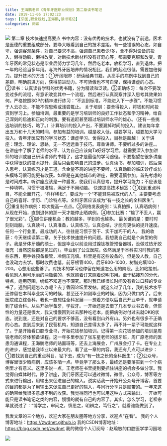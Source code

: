 ```yaml
---
title: 王海鹏老师《青年牙医职业规划》第二章读书笔记
date: 2019-11-05 17:02:23
tags: [牙医,职业规划,王海鹏,读书笔记]
categories: 阅读
---
```

![](https://zymblog-1258069789.cos.ap-chengdu.myqcloud.com/blog0166-qnyygh/whp.jpg)
第二章 技术快速提高要点
书中内容：没有优秀的技术，也就没有了前途。医术是医德的重要组成部分。要睁大眼看到自己的技术差距。有一些错误的心态，如自卑，强调客观条件，对自己要求不高，强调自己患者少/多，舍不得对设备的投入，懒得动脑，懒得改变，对新技术新材料没有好奇心等，都需要克服和改变。青年牙医的常见状态是毕业后努力学习几年，然后吃老本，放松学习，直到退休。把一年的经验当多年用。与海外牙医培养的情况相比，我们的起点很低，需要加倍努力。提升技术的方法：①开阔眼界：研读经典书籍，从高手的病例中找到自己的差距，明确前进方向，获得前进动力。不可骄傲也不可自卑，保持谦虚的心态。②读书：认真读各学科的优秀书籍，分为精读和泛读。③正确练习：每次不要改变过多的流程，有意识改变其中一个流程，然后进行认真观察并深入思考其效果如何。严格按照SOP的精神进行练习：“不达到标准，不能进入下一步骤”。不能习惯于人云亦云，不能不假思索或浅尝辄止。
关于培训：要舍得投入，将钱和时间投资到学习上。参加培训，最重要的是学习培训师的良好工作状态和学习精神，给自己深刻的启迪和正向的刺激。要有追赶甚至超过培训师水平的雄心。（还有一些挑选培训的技巧，略了。）计算培训的投入产出，不要漏掉时间的投入。建议每年拿出五万和十几天的时间，参加有益的培训。越是收入低，越要学习，越要加大学习投入。青年牙医应有的学习状态：谦虚学习、舍得投入，目标是超越！
关于讲座：理念、理论、思路，无一不远远重于技巧。尊重讲师。不要听过多的讲座。。在讲座中了解了老师的水平、认为自己应该向Ta好好学习后，就需要深入参加讲师的培训或自己研读讲师的书籍了，这才是最佳的学习途径。不要指望在很多讲座中获得很快的技术提升，最后只会影响自己的进步。认真读书，参加培训，然后深入思考，认真练习才是王道。含金量不高的讲座不要听，认真动脑的临床诊疗或仿头模练习很可能更有收获。如果是在其他城市的讲座，需要谨慎参加。首先考虑的是时间成本。听讲座应该是一种启发，使我们认真思考，提升学习能力；不应该是一种填鸭，习惯于被灌输，满足于不用动脑。
快速提高技术秘笈：①找到重点科目，不能全面开花，“样样稀松”。要成为一个“不能轻易被取代的人”。主要要考虑自己的喜好、学历、门诊特点等。全科牙医应该成为“有一技之长的全科医生”。②重复制作病例：每次提高一点点。③网络发表病例：认真拍照，认真晒病例！从现在开始，直到退休的那一天才能停止晒病例。④参加比赛：“输了不丢人，赢了很光彩”。⑤抓住讲座机会：教的越多，学到的也越多。
最关键的是：要时时刻刻动脑，认真读书，认真准备，认真练习，认真总结，才能有更快的提升速度。任何一个行业里，最成功的人，往往是习惯于苦干、实干加巧干的人。
我的收获：今天继续读第二章，关于技术快速提升的问题。我想我自己就是个典型的例子。我是牙体牙髓的硕士，但是毕业以前没用过镍钛根管预备器械，没做过热牙胶根充（当然这些都是见过的）。毕业到了公立医院，依然满足于本科实习时教的那些东西，用手锉预备根管，冷侧压充填。科里是有这些设备的，但是没人教，自己也没动力去学。那时收费也低，前牙根管400，后牙800-1000，树脂充填100-200。心想用这些够了。对技术的学习也停留在知道怎么用的阶段。比如粘接剂，看见别人用可乐丽的两瓶装的，也就照着订来照着说明书用。至于粘接剂的分代，特点，适用范围，统统不知道也不深究。那时我已经很长时间没有看过口腔的专业书了，遇到问题怎么办呢？去丁香园论坛里发帖。就这么过了几年，我的技术水平还停留在本科毕业实习的时候，甚至还不如刚毕业的时候，因为只做口内了。后来医院成立综合科，我也一直想往全科发展——想着方便以后自己开业单干，就申请到了综合科。从头开始学备牙，学拔牙。一开始还是去借了几本专业书去看，但惯性的力量还是很大，我又慢慢回到过去那种吃老本，能把病例对付过去就OK的状态。说到底，还是对自己的要求不够高，没有看到山外有山。另外也有很多不正确的心态。直到后来到了民营机构，知道自己差得太多了，再不补一辈子可能就这样了。于是开始看口腔专业书，开始花钱参加培训。记得第一次花钱参加的培训是周锐老师的牙体预备课程。这一年多里参加了张东星老师的拔牙班，周广原老师的医患沟通课程，王海鹏老师的贴面班等，还去上海展会，广州展会打了卡。在专业上的进步，感觉是我毕业以来最大的。看了这一章的内容，我还有几点可以进步：①要找到自己的重点科目，钻下去，成为“有一技之长的全科医生”；②公众号，博客里很少晒病例，应该多晒一点。毕竟学了那么多，最终还是要落实到一个个病例里才有意义。这里多说一点，王老师在书里提到要抓住讲座的机会多做分享。我觉得自媒体时代，除了讲座，我们牙医还可以通过微博，微信，公众号，博客等方式来进行输出，用输出来促进自己的输入。说实话我一开始开公众号开博客，首要的目的都是为了用输出来促进自己更好的输入，与同行分享只是顺带的。一年来这的确带给我很多意想不到的收获。我觉得同行也可以用这种方式来输出，一开始可能只是读书笔记之类的内容，慢慢的就有自己的内容了。其实，怎么学习，老祖宗早就说过了：“博学之，审问之，慎思之，明辨之，笃行之”。就看谁能做到了。


我发文章的三个地方，欢迎大家在朋友圈等地方分享，欢迎点“在看”。
我的个人博客地址：https://zwdnet.github.io
我的CSDN博客地址：https://blog.csdn.net/zwdnet
我的微信个人订阅号：赵瑜敏的口腔医学学习园地


![](https://zymblog-1258069789.cos.ap-chengdu.myqcloud.com/other/wx.jpg)

